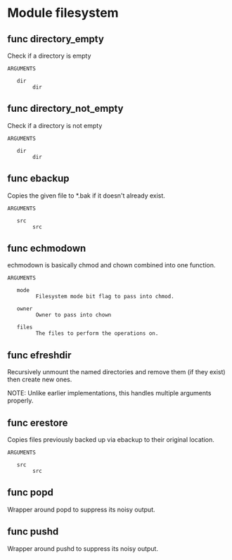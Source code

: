 # Module filesystem


## func directory_empty

Check if a directory is empty

```Groff
ARGUMENTS

   dir
        dir

```

## func directory_not_empty

Check if a directory is not empty

```Groff
ARGUMENTS

   dir
        dir

```

## func ebackup

Copies the given file to *.bak if it doesn't already exist.

```Groff
ARGUMENTS

   src
        src

```

## func echmodown

echmodown is basically chmod and chown combined into one function.

```Groff
ARGUMENTS

   mode
         Filesystem mode bit flag to pass into chmod.

   owner
         Owner to pass into chown

   files
         The files to perform the operations on.
```

## func efreshdir

Recursively unmount the named directories and remove them (if they exist) then create new ones.

NOTE: Unlike earlier implementations, this handles multiple arguments properly.

## func erestore

Copies files previously backed up via ebackup to their original location.

```Groff
ARGUMENTS

   src
        src

```

## func popd

Wrapper around popd to suppress its noisy output.

## func pushd

Wrapper around pushd to suppress its noisy output.
